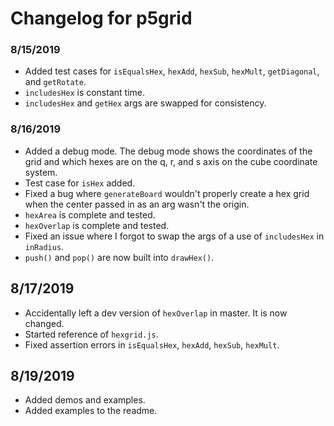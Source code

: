 # Changelog for p5grid

### 8/15/2019
- Added test cases for `isEqualsHex`, `hexAdd`, `hexSub`, `hexMult`, `getDiagonal`, and `getRotate`.
- `includesHex` is constant time.
- `includesHex` and `getHex` args are swapped for consistency.

### 8/16/2019
- Added a debug mode. The debug mode shows the coordinates of the grid and which hexes are on the q, r, and s axis on the cube coordinate system.
- Test case for `isHex` added.
- Fixed a bug where `generateBoard` wouldn't properly create a hex grid when the center passed in as an arg wasn't the origin.
- `hexArea` is complete and tested.
- `hexOverlap` is complete and tested.
- Fixed an issue where I forgot to swap the args of a use of `includesHex` in `inRadius`.
- `push()` and `pop()` are now built into `drawHex()`.

## 8/17/2019
- Accidentally left a dev version of `hexOverlap` in master. It is now changed.
- Started reference of `hexgrid.js`.
- Fixed assertion errors in `isEqualsHex`, `hexAdd`, `hexSub`, `hexMult`.

## 8/19/2019
- Added demos and examples.
- Added examples to the readme.
